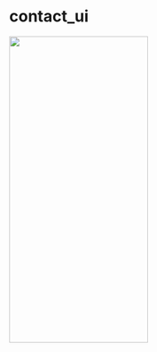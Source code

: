 # contact_ui

<img src = https://user-images.githubusercontent.com/74558294/152695024-567b3fef-b85d-402c-96bd-de37a2e3ddca.jpg height = "550" width = "250">
